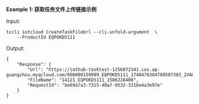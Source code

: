 **Example 1: 获取任务文件上传链接示例**



Input: 

```
tccli iotcloud CreateTaskFileUrl --cli-unfold-argument  \
    --ProductId EQPOKD5111
```

Output: 
```
{
    "Response": {
        "Url": "https://iothub-tasktest-1256872341.cos.ap-guangzhou.myqcloud.com/600000159989_EQPOKD5111_1740476304769587383_2VAUCV*",
        "FileName": "14121_EQPOKD5111_1586228400",
        "RequestId": "be69a7a3-7315-40a7-9532-3316e4a3e97e"
    }
}
```


